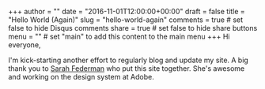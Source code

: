 +++
author = ""
date = "2016-11-01T12:00:00+00:00"
draft = false
title = "Hello World (Again)"
slug = "hello-world-again"
comments = true     # set false to hide Disqus comments
share = true        # set false to hide share buttons
menu = ""           # set "main" to add this content to the main menu
+++
Hi everyone,

I'm kick-starting another effort to regularly blog and update my site. A big thank you to [Sarah Federman](http://sarah.codes/) who put this site together. She's awesome and working on the design system at Adobe.